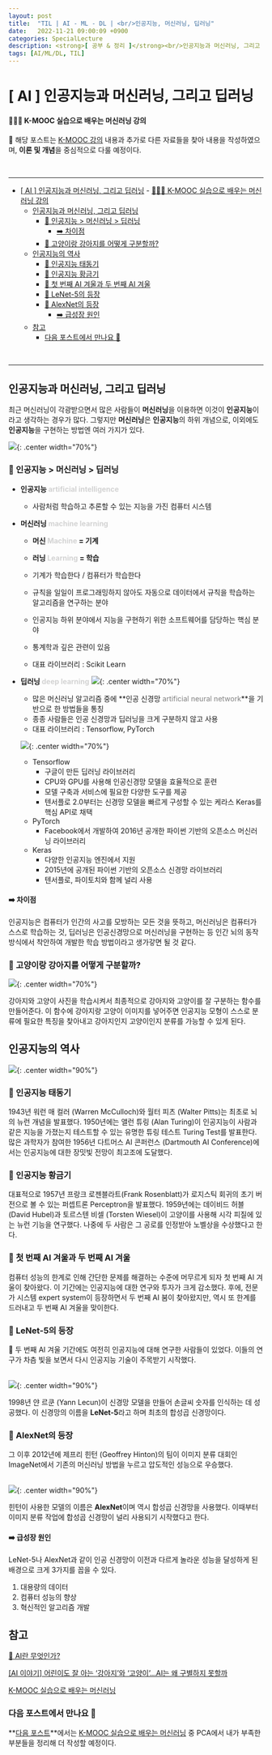 ```yaml
---
layout: post
title:  "TIL | AI - ML - DL | <br/>인공지능, 머신러닝, 딥러닝"
date:   2022-11-21 09:00:09 +0900
categories: SpecialLecture
description: <strong>[ 공부 & 정리 ]</strong><br/>인공지능과 머신러닝, 그리고 딥러닝<br/><br/>
tags: [AI/ML/DL, TIL]
---
```

# [ AI ] 인공지능과 머신러닝, 그리고 딥러닝
#### 👩🏻‍💻 K-MOOC 실습으로 배우는 머신러닝 강의
📙 해당 포스트는 [K-MOOC 강의](http://www.kmooc.kr/courses/course-v1:SSUk+SSMOOC20K+2022_T1/course/) 내용과 추가로 다른 자료들을 찾아 내용을 작성하였으며, **이론 및 개념**을 중심적으로 다룰 예정이다.

<br/>

***


- [\[ AI \] 인공지능과 머신러닝, 그리고 딥러닝](#-ai--인공지능과-머신러닝-그리고-딥러닝)
      - [👩🏻‍💻 K-MOOC 실습으로 배우는 머신러닝 강의](#-k-mooc-실습으로-배우는-머신러닝-강의)
  - [인공지능과 머신러닝, 그리고 딥러닝](#인공지능과-머신러닝-그리고-딥러닝)
    - [🤔 인공지능 \> 머신러닝 \> 딥러닝](#-인공지능--머신러닝--딥러닝)
      - [➡️ 차이점](#️-차이점)
    - [🔎 고양이랑 강아지를 어떻게 구분할까?](#-고양이랑-강아지를-어떻게-구분할까)
  - [인공지능의 역사](#인공지능의-역사)
    - [👶 인공지능 태동기](#-인공지능-태동기)
    - [🫅 인공지능 황금기](#-인공지능-황금기)
    - [🥶 첫 번째 AI 겨울과 두 번째 AI 겨울](#-첫-번째-ai-겨울과-두-번째-ai-겨울)
    - [👑 LeNet-5의 등장](#-lenet-5의-등장)
    - [👑 AlexNet의 등장](#-alexnet의-등장)
      - [➡️ 급성장 원인](#️-급성장-원인)
  - [참고](#참고)
    - [다음 포스트에서 만나요 🙌](#다음-포스트에서-만나요-)

<br/>

***

## 인공지능과 머신러닝, 그리고 딥러닝
최근 머신러닝이 각광받으면서 많은 사람들이 **머신러닝**을 이용하면 이것이 **인공지능**이라고 생각하는 경우가 많다. 그렇지만 **머신러닝**은 **인공지능**의 하위 개념으로, 이외에도 **인공지능**을 구현하는 방법엔 여러 가지가 있다.

![](/assets/img/img_221121/ai_ml_dl.png){: .center width="70%"}

### 🤔 인공지능 > 머신러닝 > 딥러닝
* **인공지능 <font color='lightgray'>artificial intelligence</font>**
  * 사람처럼 학습하고 추론할 수 있는 지능을 가진 컴퓨터 시스템

* **머신러닝 <font color='lightgray'>machine learning</font>**

  * **머신 <font color = 'lightgray'>Machine</font> = 기계**
  * **러닝 <font color = 'lightgray'>Learning</font> = 학습**
  * 기계가 학습한다 / 컴퓨터가 학습한다

  * 규칙을 일일이 프로그래밍하지 않아도 자동으로 데이터에서 규칙을 학습하는 알고리즘을 연구하는 분야
  * 인공지능 하위 분야에서 지능을 구현하기 위한 소프트웨어를 담당하는 핵심 분야
  * 통계학과 깊은 관련이 있음
  * 대표 라이브러리 : Scikit Learn

* **딥러닝 <font color='lightgray'>deep learning</font>**
  ![](/assets/img/img_221121/neural_dl.png){: .center width="70%"}

  * 많은 머신러닝 알고리즘 중에 **인공 신경망 <font color='gray'>artificial neural network</font>**을 기반으로 한 방법들을 통칭
  * 종종 사람들은 인공 신경망과 딥러닝을 크게 구분하지 않고 사용
  * 대표 라이브러리 : Tensorflow, PyTorch
  
  ![](/assets/img/img_221121/tensorflow-pytorch.png){: .center width="70%"}

    * Tensorflow
      * 구글이 만든 딥러닝 라이브러리
      * CPU와 GPU를 사용해 인공신경망 모델을 효율적으로 훈련
      * 모델 구축과 서비스에 필요한 다양한 도구를 제공
      * 텐서플로 2.0부터는 신경망 모델을 빠르게 구성할 수 있는 케라스 Keras를 핵심 API로 채택
    * PyTorch
      * Facebook에서 개발하여 2016년 공개한 파이썬 기반의 오픈소스 머신러닝 라이브러리
    * Keras
      * 다양한 인공지능 엔진에서 지원
      * 2015년에 공개된 파이썬 기반의 오픈소스 신경망 라이브러리
      * 텐서플로, 파이토치와 함께 널리 사용

#### ➡️ 차이점
인공지능은 컴퓨터가 인간의 사고를 모방하는 모든 것을 뜻하고, 머신러닝은 컴퓨터가 스스로 학습하는 것, 딥러닝은 인공신경망으로 머신러닝을 구현하는 등 인간 뇌의 동작 방식에서 착안하여 개발한 학습 방법이라고 생가갛면 될 것 같다.


### 🔎 고양이랑 강아지를 어떻게 구분할까?
![](/assets/img/img_221121/ai_dog_cat.png){: .center width="70%"}

강아지와 고양이 사진을 학습시켜서 최종적으로 강아지와 고양이를 잘 구분하는 함수를 만들어준다. 이 함수에 강아지랑 고양이 이미지를 넣어주면 인공지능 모형이 스스로 분류에 필요한 특징을 찾아내고 강아지인지 고양이인지 분류를 가능할 수 있게 된다.


## 인공지능의 역사

![](/assets/img/img_221121/ai_history.png){: .center width="90%"}
### 👶 인공지능 태동기
1943년 워런 매 컬러 (Warren McCulloch)와 월터 피츠 (Walter Pitts)는 최초로 뇌의 뉴런 개념을 발표했다. 1950년에는 앨런 튜링 (Alan Turing)이 인공지능이 사람과 같은 지능을 가졌는지 테스트할 수 있는 유명한 튜링 테스트 Turing Test를 발표한다. 많은 과학자가 참여한 1956년 다트머스 AI 콘퍼런스 (Dartmouth AI Conference)에서는 인공지능에 대한 장밋빛 전망이 최고조에 도달했다.

### 🫅 인공지능 황금기
대표적으로 1957년 프랑크 로젠블라트(Frank Rosenblatt)가 로지스틱 회귀의 초기 버전으로 볼 수 있는 퍼셉트론 Perceptron을 발표했다. 1959년에는 데이비드 허블 (David Hubel)과 토르스텐 비셀 (Torsten Wiesel)이 고양이를 사용해 시각 피질에 있는 뉴런 기능을 연구했다. 나중에 두 사람은 그 공로를 인정받아 노벨상을 수상했다고 한다. 

### 🥶 첫 번째 AI 겨울과 두 번째 AI 겨울
컴퓨터 성능의 한계로 인해 간단한 문제를 해결하는 수준에 머무르게 되자 첫 번째 AI 겨울이 찾아왔다. 
이 기간에는 인공지능에 대한 연구와 투자가 크게 감소했다. 
후에, 전문가 시스템 expert system이 등장하면서 두 번째 AI 붐이 찾아왔지만, 역시 또 한계를 드러내고 두 번째 AI 겨울을 맞이한다.

### 👑 LeNet-5의 등장
🥶 두 번째 AI 겨울 기간에도 여전히 인공지능에 대해 연구한 사람들이 있었다. 
이들의 연구가 차츰 빛을 보면서 다시 인공지능 기술이 주목받기 시작했다. <br/><br/>

![](/assets/img/img_221121/lenet5.png){: .center width="90%"}<br/>


1998년 얀 르쿤 (Yann Lecun)이 신경망 모델을 만들어 손글씨 숫자를 인식하는 데 성공했다. 이 신경망의 이름을 **LeNet-5**라고 하며 최초의 합성곱 신경망이다.

### 👑 AlexNet의 등장
그 이후 2012년에 제프리 힌턴 (Geoffrey Hinton)의 팀이 이미지 분류 대회인 ImageNet에서 기존의 머신러닝 방법을 누르고 압도적인 성능으로 우승했다. <br/><br/>

![](/assets/img/img_221121/alexnet.png){: .center width="90%"}<br/>


힌턴이 사용한 모델의 이름은 **AlexNet**이며 역시 합성곱 신경망을 사용했다. 이때부터 이미지 분류 작업에 합성곱 신경망이 널리 사용되기 시작했다고 한다.


#### ➡️ 급성장 원인
LeNet-5나 AlexNet과 같이 인공 신경망이 이전과 다르게 놀라운 성능을 달성하게 된 배경으로 크게 3가지를 꼽을 수 있다.

1. 대용량의 데이터
2. 컴퓨터 성능의 향상
3. 혁신적인 알고리즘 개발


<!-- ## 💻 실습 예제 코드 -->

## 참고
[🤖 AI란 무엇인가?](https://hongong.hanbit.co.kr/ai-%EB%AC%B4%EC%97%87%EC%9D%B8%EA%B0%80-%EC%9D%B8%EA%B3%B5%EC%A7%80%EB%8A%A5-%EB%A8%B8%EC%8B%A0%EB%9F%AC%EB%8B%9D-%EB%94%A5%EB%9F%AC%EB%8B%9D-%EC%B0%A8%EC%9D%B4%EC%A0%90-%EC%B4%9D%EC%A0%95%EB%A6%AC/)

[[AI 이야기] 어린이도 잘 아는 ‘강아지’와 ‘고양이’…AI는 왜 구별하지 못할까](https://magazine.hankyung.com/business/article/202009099351b)

[K-MOOC 실습으로 배우는 머신러닝](http://www.kmooc.kr/courses/course-v1:SSUk+SSMOOC20K+2022_T1/course/)

### 다음 포스트에서 만나요 🙌

**[다음 포스트](https://seul1230.github.io/speciallecture/2022-11-21-likelion-TIL2/)**에서는 [K-MOOC 실습으로 배우는 머신러닝](http://www.kmooc.kr/courses/course-v1:SSUk+SSMOOC20K+2022_T1/course/) 중 PCA에서 내가 부족한 부분들을 정리해 더 작성할 예정이다.


<!-- ### 🐾　　🐾
### 🐾　　🐾
### 🐾　　🐾
### 🐾　　🐾
### 🐾　　🐾
### 🐾　　🐾 
<font color='dodgerblue'> 예쁜 파랑 </font>
<font color='lightgray'>Miss</font>
<mark style='background-color: #f1f8ff'> 연한 파랑 </mark>
<mark style='background-color: #fff5b1'> 연한 노랑 </mark>
<mark style='background-color: #ffdce0'> 연한 빨강 </mark>
<mark style='background-color: #dcffe4'> 연한 초록 </mark>
<mark style='background-color: #f5f0ff'> 연한 보라 </mark>
<mark style='background-color: #f6f8fa'> 연한 회색 </mark>
-->
